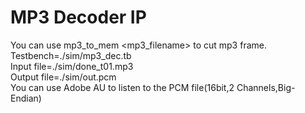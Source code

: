 # MP3 Decoder IP
You can use mp3_to_mem <mp3_filename> to cut mp3 frame.  
Testbench=./sim/mp3_dec.tb  
Input file=./sim/done_t01.mp3  
Output file=./sim/out.pcm  
You can use Adobe AU to listen to the PCM file(16bit,2 Channels,Big-Endian)

